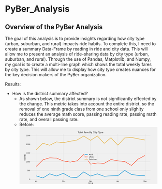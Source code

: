# PyBer_Analysis


## Overview of the PyBer Analysis
The goal of this analysis is to provide insights regarding how city type (urban, suburban, and rural) impacts ride habits. To complete this, I need to create a summary Data-Frame by reading in ride and city data. This will allow me to present an analysis of ride-sharing data by city type (urban, suburban, and rural). Through the use of Pandas, Matplotlib, and Numpy, my goal is to create a multi-line graph which shows the total weekly fares by city type. This will allow me to display how city type creates nuances for the key decision makers of the PyBer organization. 

Results:
- How is the district summary affected?
  - As shown below, the district summary is not significantly effected by the change. This metric takes into account the entire district, so the removal of one ninth grade class from one school only slighlty reduces the average math score, passing reading rate, passing math rate, and overall passing rate.
  - Before:
  ![alt text](https://github.com/GrahamBSereno/PyBer_Analysis/blob/main/Analysis/PyBer_rides_summary.png)
